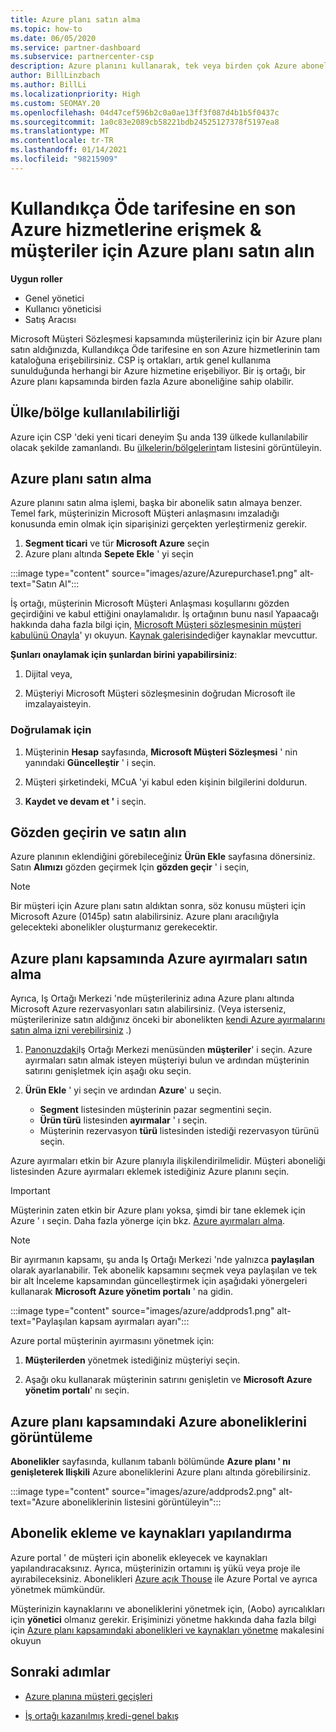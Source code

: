 ```yaml
---
title: Azure planı satın alma
ms.topic: how-to
ms.date: 06/05/2020
ms.service: partner-dashboard
ms.subservice: partnercenter-csp
description: Azure planını kullanarak, tek veya birden çok Azure aboneliği satın almayı, Azure ayırmalarını, kaynakları yapılandırmayı ve abonelikleri görüntülemeyi veya eklemeyi öğrenin.
author: BillLinzbach
ms.author: BillLi
ms.localizationpriority: High
ms.custom: SEOMAY.20
ms.openlocfilehash: 04d47cef596b2c0a0ae13ff3f087d4b1b5f0437c
ms.sourcegitcommit: 1a0c83e2089cb58221bdb24525127378f5197ea8
ms.translationtype: MT
ms.contentlocale: tr-TR
ms.lasthandoff: 01/14/2021
ms.locfileid: "98215909"
---
```

# <a name="purchase-the-azure-plan-for-customers--access-the-latest-azure-services-at-pay-as-you-go-rates"></a>Kullandıkça Öde tarifesine en son Azure hizmetlerine erişmek & müşteriler için Azure planı satın alın

**Uygun roller**
- Genel yönetici
- Kullanıcı yöneticisi
- Satış Aracısı

Microsoft Müşteri Sözleşmesi kapsamında müşterileriniz için bir Azure planı satın aldığınızda, Kullandıkça Öde tarifesine en son Azure hizmetlerinin tam kataloğuna erişebilirsiniz. CSP iş ortakları, artık genel kullanıma sunulduğunda herhangi bir Azure hizmetine erişebiliyor. Bir iş ortağı, bir Azure planı kapsamında birden fazla Azure aboneliğine sahip olabilir. 

## <a name="countryregion-availability"></a>Ülke/bölge kullanılabilirliği

Azure için CSP 'deki yeni ticari deneyim Şu anda 139 ülkede kullanılabilir olacak şekilde zamanlandı. Bu [ülkelerin/bölgelerin](https://query.prod.cms.rt.microsoft.com/cms/api/am/binary/RE3QN0x)tam listesini görüntüleyin. 

## <a name="how-to-purchase-azure-plan"></a>Azure planı satın alma

Azure planını satın alma işlemi, başka bir abonelik satın almaya benzer. Temel fark, müşterinizin Microsoft Müşteri anlaşmasını imzaladığı konusunda emin olmak için siparişinizi gerçekten yerleştirmeniz gerekir.

1. **Segment ticari** ve tür **Microsoft Azure** seçin 
2. Azure planı altında **Sepete Ekle** ' yi seçin

:::image type="content" source="images/azure/Azurepurchase1.png" alt-text="Satın Al":::

İş ortağı, müşterinin Microsoft Müşteri Anlaşması koşullarını gözden geçirdiğini ve kabul ettiğini onaylamalıdır. İş ortağının bunu nasıl Yapaacağı hakkında daha fazla bilgi için, [Microsoft Müşteri sözleşmesinin müşteri kabulünü Onayla](confirm-customer-agreement.md)' yı okuyun. [Kaynak galerisinde](https://partner.microsoft.com/resources/collection/Microsoft-Customer-Agreement-in-the-CSP-program#/)diğer kaynaklar mevcuttur.

**Şunları onaylamak için şunlardan birini yapabilirsiniz**: 

1. Dijital veya,

2. Müşteriyi Microsoft Müşteri sözleşmesinin doğrudan Microsoft ile imzalayaisteyin. 

### <a name="to-confirm"></a>Doğrulamak için 

1. Müşterinin **Hesap** sayfasında, **Microsoft Müşteri Sözleşmesi** ' nin yanındaki **Güncelleştir** ' i seçin.  

2. Müşteri şirketindeki, MCuA 'yi kabul eden kişinin bilgilerini doldurun.

3. **Kaydet ve devam et '** i seçin.  

## <a name="review-and-buy"></a>Gözden geçirin ve satın alın

Azure planının eklendiğini görebileceğiniz **Ürün Ekle** sayfasına dönersiniz. Satın **Alımızı** gözden geçirmek Için **gözden geçir** ' i seçin, 

>[!Note]
>Bir müşteri için Azure planı satın aldıktan sonra, söz konusu müşteri için Microsoft Azure (0145p) satın alabilirsiniz. Azure planı aracılığıyla gelecekteki abonelikler oluşturmanız gerekecektir.

## <a name="purchase-azure-reservations-under-the-azure-plan"></a>Azure planı kapsamında Azure ayırmaları satın alma 
  
Ayrıca, Iş Ortağı Merkezi 'nde müşterileriniz adına Azure planı altında Microsoft Azure rezervasyonları satın alabilirsiniz. (Veya isterseniz, müşterilerinize satın aldığınız önceki bir abonelikten [kendi Azure ayırmalarını satın alma izni verebilirsiniz](give-customers-permission.md) .)

1. [Panonuzdaki](https://partner.microsoft.com/dashboard/)Iş Ortağı Merkezi menüsünden **müşteriler**' i seçin. Azure ayırmaları satın almak isteyen müşteriyi bulun ve ardından müşterinin satırını genişletmek için aşağı oku seçin.

2. **Ürün Ekle** ' yi seçin ve ardından **Azure**' u seçin. 

   - **Segment** listesinden müşterinin pazar segmentini seçin.
   - **Ürün türü** listesinden **ayırmalar** ' ı seçin.
   - Müşterinin rezervasyon **türü** listesinden istediği rezervasyon türünü seçin.

Azure ayırmaları etkin bir Azure planıyla ilişkilendirilmelidir. Müşteri aboneliği listesinden Azure ayırmaları eklemek istediğiniz Azure planını seçin. 

>[!Important] 
>Müşterinin zaten etkin bir Azure planı yoksa, şimdi bir tane eklemek için Azure ' ı seçin. Daha fazla yönerge için bkz. [Azure ayırmaları alma](azure-reservations-buying.md#purchase-azure-reservations).

>[!Note]
>Bir ayırmanın kapsamı, şu anda Iş Ortağı Merkezi 'nde yalnızca **paylaşılan** olarak ayarlanabilir. Tek abonelik kapsamını seçmek veya paylaşılan ve tek bir alt İnceleme kapsamından güncelleştirmek için aşağıdaki yönergeleri kullanarak **Microsoft Azure yönetim portalı** ' na gidin. 

:::image type="content" source="images/azure/addprods1.png" alt-text="Paylaşılan kapsam ayırmaları ayarı":::

Azure portal müşterinin ayırmasını yönetmek için: 

1. **Müşterilerden** yönetmek istediğiniz müşteriyi seçin. 

2. Aşağı oku kullanarak müşterinin satırını genişletin ve **Microsoft Azure yönetim portalı**' nı seçin.  
 
## <a name="view-azure-subscriptions-under-the-azure-plan"></a>Azure planı kapsamındaki Azure aboneliklerini görüntüleme

**Abonelikler** sayfasında, kullanım tabanlı bölümünde **Azure planı ' nı genişleterek Ilişkili** Azure aboneliklerini Azure planı altında görebilirsiniz.

:::image type="content" source="images/azure/addprods2.png" alt-text="Azure aboneliklerinin listesini görüntüleyin"::: 


## <a name="add-subscriptions-and-configure-resources"></a>Abonelik ekleme ve kaynakları yapılandırma

Azure portal ' de müşteri için abonelik ekleyecek ve kaynakları yapılandıracaksınız. Ayrıca, müşterinizin ortamını iş yükü veya proje ile ayırabileceksiniz. Abonelikleri [Azure açık Thouse](https://azure.microsoft.com/services/azure-lighthouse/) ile Azure Portal ve ayrıca yönetmek mümkündür. 

Müşterinizin kaynaklarını ve aboneliklerini yönetmek için, (Aobo) ayrıcalıkları için **yönetici** olmanız gerekir. Erişiminizi yönetme hakkında daha fazla bilgi için [Azure planı kapsamındaki abonelikleri ve kaynakları yönetme](azure-plan-manage.md) makalesini okuyun

## <a name="next-steps"></a>Sonraki adımlar

- [Azure planına müşteri geçişleri](azure-plan-transition.md)

- [İş ortağı kazanılmış kredi-genel bakış](partner-earned-credit.md)
